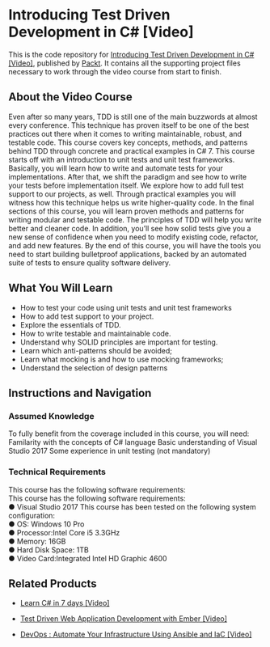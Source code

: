 # Introducing Test Driven Development in C# [Video]
This is the code repository for [Introducing Test Driven Development in C# [Video]](https://www.packtpub.com/application-development/introducing-test-driven-development-c-video?utm_source=github&utm_medium=repository&utm_campaign=9781788292092), published by [Packt](https://www.packtpub.com/?utm_source=github). It contains all the supporting project files necessary to work through the video course from start to finish.
## About the Video Course
Even after so many years, TDD is still one of the main buzzwords at almost every conference. This technique has proven itself to be one of the best practices out there when it comes to writing maintainable, robust, and testable code. This course covers key concepts, methods, and patterns behind TDD through concrete and practical examples in C# 7.
This course starts off with an introduction to unit tests and unit test frameworks. Basically, you will learn how to write and automate tests for your implementations. After that, we shift the paradigm and see how to write your tests before implementation itself. We explore how to add full test support to our projects, as well. Through practical examples you will witness how this technique helps us write higher-quality code. In the final sections of this course, you will learn proven methods and patterns for writing modular and testable code. The principles of TDD will help you write better and cleaner code. In addition, you’ll see how solid tests give you a new sense of confidence when you need to modify existing code, refactor, and add new features. 
By the end of this course, you will have the tools you need to start building bulletproof applications, backed by an automated suite of tests to ensure quality software delivery.

<H2>What You Will Learn</H2>
<DIV class=book-info-will-learn-text>
<UL>
<LI>How to test your code using unit tests and unit test frameworks
<LI>How to add test support to your project.&nbsp; 
<LI>Explore the essentials of TDD.&nbsp; 
<LI>How to write testable and maintainable code.&nbsp; 
<LI>Understand why SOLID principles are important for testing.&nbsp; 
<LI>Learn which anti-patterns should be avoided; 
<LI>Learn what mocking is and how to use mocking frameworks;  
<LI>Understand the selection of design patterns </LI></UL></DIV>

## Instructions and Navigation
### Assumed Knowledge
To fully benefit from the coverage included in this course, you will need:<br/>
Familarity  with the concepts of C# language
Basic understanding  of Visual Studio 2017
Some experience in unit  testing (not mandatory)

### Technical Requirements
This course has the following software requirements:<br/>
This course has the following software requirements:<br/>
● Visual Studio 2017
This course has been tested on the following system configuration:<br/>
●	OS: Windows 10 Pro<br/>
●	Processor:Intel Core i5 3.3GHz<br/>
●	Memory: 16GB<br/>
●	Hard Disk Space: 1TB<br/>
●	Video Card:Integrated Intel HD Graphic 4600


## Related Products
* [Learn C# in 7 days [Video]](https://www.packtpub.com/application-development/learn-c-7-days-video?utm_source=github&utm_medium=repository&utm_campaign=9781789135510)

* [Test Driven Web Application Development with Ember [Video]](https://www.packtpub.com/web-development/test-driven-web-application-development-ember-video?utm_source=github&utm_medium=repository&utm_campaign=9781788393706)

* [DevOps : Automate Your Infrastructure Using Ansible and IaC [Video]](https://www.packtpub.com/application-development/devops-automate-your-infrastructure-using-ansible-and-iac-video?utm_source=github&utm_medium=repository&utm_campaign=9781788994453)

